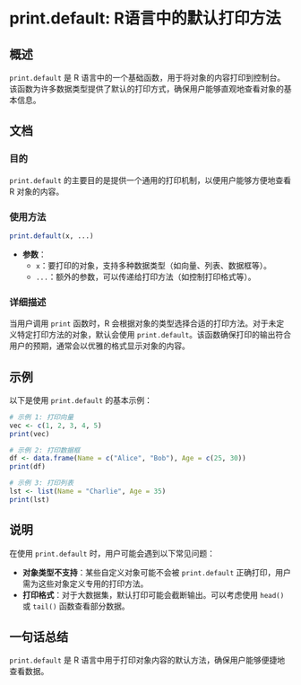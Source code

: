 <!--
Meta Description: # print.default: R语言中的默认打印方法 ## 概述 `print.default` 是 R 语言中的一个基础函数，用于将对象的内容打印到控制台。该函数为许多数据类型提供了默认的打印方式，确保用户能够直观地查看对象的基本信息。 ## 文档 ### 目的 `print.default`...
Meta Keywords: print, default, vec, name, age
-->

# print.default: R语言中的默认打印方法

## 概述
`print.default` 是 R 语言中的一个基础函数，用于将对象的内容打印到控制台。该函数为许多数据类型提供了默认的打印方式，确保用户能够直观地查看对象的基本信息。

## 文档
### 目的
`print.default` 的主要目的是提供一个通用的打印机制，以便用户能够方便地查看 R 对象的内容。

### 使用方法
```R
print.default(x, ...)
```
- **参数**：
  - `x`：要打印的对象，支持多种数据类型（如向量、列表、数据框等）。
  - `...`：额外的参数，可以传递给打印方法（如控制打印格式等）。

### 详细描述
当用户调用 `print` 函数时，R 会根据对象的类型选择合适的打印方法。对于未定义特定打印方法的对象，默认会使用 `print.default`。该函数确保打印的输出符合用户的预期，通常会以优雅的格式显示对象的内容。

## 示例
以下是使用 `print.default` 的基本示例：

```R
# 示例 1: 打印向量
vec <- c(1, 2, 3, 4, 5)
print(vec)

# 示例 2: 打印数据框
df <- data.frame(Name = c("Alice", "Bob"), Age = c(25, 30))
print(df)

# 示例 3: 打印列表
lst <- list(Name = "Charlie", Age = 35)
print(lst)
```

## 说明
在使用 `print.default` 时，用户可能会遇到以下常见问题：

- **对象类型不支持**：某些自定义对象可能不会被 `print.default` 正确打印，用户需为这些对象定义专用的打印方法。
- **打印格式**：对于大数据集，默认打印可能会截断输出。可以考虑使用 `head()` 或 `tail()` 函数查看部分数据。

## 一句话总结
`print.default` 是 R 语言中用于打印对象内容的默认方法，确保用户能够便捷地查看数据。